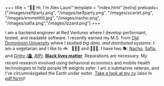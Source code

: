 +++
title = "👋🏻 Hi, I'm Alex Launi"
template = "index.html"
[extra]
preloads=["/images/selfparty.png", "/images/selfparty.png", "/images/scarlet.png", "/images/emmetttill.jpg", "/images/nacho.png", "/images/safia.png","/images/izzard.png"]
+++

I am a backend engineer at Red Ventures where I develop performant, tested, and readable software.
I recently earned my M.S. from [Old Domininion University](https://www.odu.edu) where I studied _big data, and distributed systems_.
I am a vegetarian and I like to 🚲 &nbsp; 🏃🏻‍♂️ and 🏋🏻‍♂️.
I have two 🐕: <span class="doglist">
    <a href="#" class="image-rollover" data-filename="nacho.png">Nacho</a>, 
    <a href="#" class="image-rollover" data-filename="safia.png">Safia</a>, and 
    <a href="#" class="image-rollover gritty" data-filename="izzard.png">Gritty (🪦, RIP)</a>.
**<a href="#" class="image-rollover" data-filename="emmetttill.jpg">Black lives matter</a>**</span>.
Reparations are necessary. My recent research involved using behavioral economics and mobile
health technologies to help people lift weights safer. I am a submarine veteran, and I've circumnavigated the Earth _under water_.
[Take a look at my cv](/cv) (also in [pdf form](/alexlauni-resume.pdf))!
